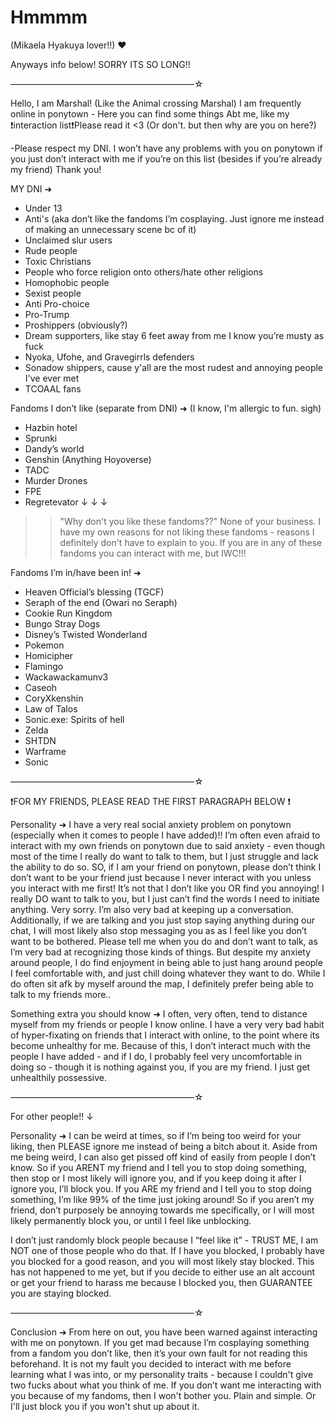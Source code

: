 # Hmmmm

(Mikaela Hyakuya lover!!) ❤️

Anyways info below! SORRY ITS SO LONG!!

—————————————————————☆

Hello, I am Marshal! (Like the Animal crossing Marshal) I am frequently online in ponytown - Here you can find some things Abt me, like my ❗interaction list❗Please read it <3 (Or don't. but then why are you on here?)

-Please respect my DNI. I won’t have any problems with you on ponytown if you just don’t interact with me if you’re on this list (besides if you’re already my friend) Thank you!

MY DNI ➜

- Under 13
- Anti's (aka don’t like the fandoms I’m cosplaying. Just ignore me instead of making an unnecessary scene bc of it)
- Unclaimed slur users
- Rude people
- Toxic Christians
- People who force religion onto others/hate other religions
- Homophobic people
- Sexist people
- Anti Pro-choice
- Pro-Trump
- Proshippers (obviously?)
- Dream supporters, like stay 6 feet away from me I know you’re musty as fuck
- Nyoka, Ufohe, and Gravegirrls defenders
- Sonadow shippers, cause y'all are the most rudest and annoying people I've ever met
- TCOAAL fans

Fandoms I don’t like (separate from DNI) ➜ (I know, I'm allergic to fun. sigh)

- Hazbin hotel
- Sprunki
- Dandy’s world
- Genshin (Anything Hoyoverse)
- TADC
- Murder Drones
- FPE
- Regretevator
↓ ↓ ↓

>> "Why don't you like these fandoms??" None of your business. I have my own reasons for not liking these fandoms - reasons I definitely don't have to explain to you. If you are in any of these fandoms you can interact with me, but IWC!!!

Fandoms I’m in/have been in! ➜

- Heaven Official’s blessing (TGCF)
- Seraph of the end (Owari no Seraph)
- Cookie Run Kingdom
- Bungo Stray Dogs
- Disney’s Twisted Wonderland
- Pokemon
- Homicipher
- Flamingo
- Wackawackamunv3
- Caseoh
- CoryXkenshin
- Law of Talos
- Sonic.exe: Spirits of hell
- Zelda
- SHTDN
- Warframe
- Sonic

—————————————————————☆

❗️FOR MY FRIENDS, PLEASE READ THE FIRST PARAGRAPH BELOW ❗️

Personality ➜ I have a very real social anxiety problem on ponytown (especially when it comes to people I have added)!! I’m often even afraid to interact with my own friends on ponytown due to said anxiety - even though most of the time I really do want to talk to them, but I just struggle and lack the ability to do so. SO, if I am your friend on ponytown, please don’t think I don’t want to be your friend just because I never interact with you unless you interact with me first! It’s not that I don’t like you OR find you annoying! I really DO want to talk to you, but I just can’t find the words I need to initiate anything. Very sorry. I’m also very bad at keeping up a conversation. Additionally, if we are talking and you just stop saying anything during our chat, I will most likely also stop messaging you as as I feel like you don’t want to be bothered. Please tell me when you do and don’t want to talk, as I’m very bad at recognizing those kinds of things. But despite my anxiety around people, I do find enjoyment in being able to just hang around people I feel comfortable with, and just chill doing whatever they want to do. While I do often sit afk by myself around the map, I definitely prefer being able to talk to my friends more..

Something extra you should know ➜ I often, very often, tend to distance myself from my friends or people I know online. I have a very very bad habit of hyper-fixating on friends that I interact with online, to the point where its become unhealthy for me. Because of this, I don’t interact much with the people I have added - and if I do, I probably feel very uncomfortable in doing so - though it is nothing against you, if you are my friend. I just get unhealthily possessive.

—————————————————————☆

For other people!! ↓

Personality ➜ I can be weird at times, so if I’m being too weird for your liking, then PLEASE ignore me instead of being a bitch about it. Aside from me being weird, I can also get pissed off kind of easily from people I don’t know. So if you ARENT my friend and I tell you to stop doing something, then stop or I most likely will ignore you, and if you keep doing it after I ignore you, I’ll block you. If you ARE my friend and I tell you to stop doing something, I’m like 99% of the time just joking around! So if you aren’t my friend, don’t purposely be annoying towards me specifically, or I will most likely permanently block you, or until I feel like unblocking.

I don’t just randomly block people because I “feel like it” - TRUST ME, I am NOT one of those people who do that. If I have you blocked, I probably have you blocked for a good reason, and you will most likely stay blocked. This has not happened to me yet, but if you decide to either use an alt account or get your friend to harass me because I blocked you, then GUARANTEE you are staying blocked.

—————————————————————☆

Conclusion ➜ From here on out, you have been warned against interacting with me on ponytown. If you get mad because I’m cosplaying something from a fandom you don’t like, then it’s your own fault for not reading this beforehand. It is not my fault you decided to interact with me before learning what I was into, or my personality traits - because I couldn't give two fucks about what you think of me. If you don’t want me interacting with you because of my fandoms, then I won't bother you. Plain and simple. Or I'll just block you if you won't shut up about it.
